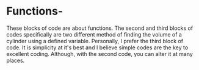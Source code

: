 # Functions-
These blocks of code are about functions. 
The second and third blocks of codes specifically are two different method of finding the volume of a cylinder using a defined variable.
Personally, I prefer the third block of code. It is simplicity at it's best and I believe simple codes are the key to excellent coding.
Although, with the second code, you can alter it at many places.
